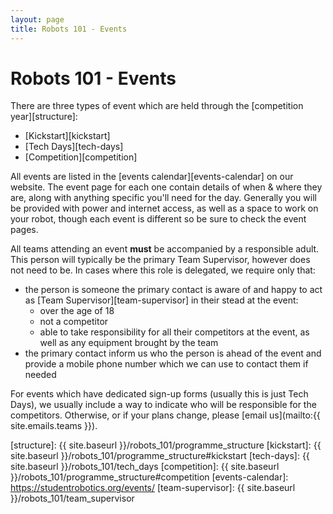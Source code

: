 ```yaml
---
layout: page
title: Robots 101 - Events
---
```


# Robots 101 - Events

There are three types of event which are held through the [competition year][structure]:

* [Kickstart][kickstart]
* [Tech Days][tech-days]
* [Competition][competition]

All events are listed in the [events calendar][events-calendar] on our website.
The event page for each one contain details of when & where they are, along with
anything specific you'll need for the day. Generally you will be provided with
power and internet access, as well as a space to work on your robot, though each
event is different so be sure to check the event pages.

All teams attending an event **must** be accompanied by a responsible adult.
This person will typically be the primary Team Supervisor, however does not need
to be. In cases where this role is delegated, we require only that:

* the person is someone the primary contact is aware of and happy to act as [Team Supervisor][team-supervisor] in their stead at the event:
  * over the age of 18
  * not a competitor
  * able to take responsibility for all their competitors at the event, as well as any equipment brought by the team
* the primary contact inform us who the person is ahead of the event and provide a mobile phone number which we can use to contact them if needed

For events which have dedicated sign-up forms (usually this is just Tech Days),
we usually include a way to indicate who will be responsible for the competitors.
Otherwise, or if your plans change, please [email us](mailto:{{ site.emails.teams }}).


[structure]: {{ site.baseurl }}/robots_101/programme_structure
[kickstart]: {{ site.baseurl }}/robots_101/programme_structure#kickstart
[tech-days]: {{ site.baseurl }}/robots_101/tech_days
[competition]: {{ site.baseurl }}/robots_101/programme_structure#competition
[events-calendar]: https://studentrobotics.org/events/
[team-supervisor]: {{ site.baseurl }}/robots_101/team_supervisor

